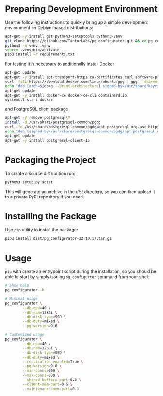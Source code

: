 # Preparing Development Environment
Use the following instructions to quickly bring up a simple development environment on Debian-based distributions:
```bash
apt-get -y install git python3-setuptools python3-venv
git clone https://github.com/TantorLabs/pg_configurator.git && cd pg_configurator
python3 -m venv .venv
source .venv/bin/activate
pip3 install -r requirements.txt
```

For testing it is necessary to additionally install Docker
```bash
apt-get update
apt-get -y install apt-transport-https ca-certificates curl software-properties-common
curl -fsSL https://download.docker.com/linux/ubuntu/gpg | gpg --dearmor -o /usr/share/keyrings/docker-archive-keyring.gpg
echo "deb [arch=$(dpkg --print-architecture) signed-by=/usr/share/keyrings/docker-archive-keyring.gpg] https://download.docker.com/linux/ubuntu $(lsb_release -cs) stable" > /etc/apt/sources.list.d/docker.list
apt-get update
apt-get -y install docker-ce docker-ce-cli containerd.io
systemctl start docker
```

and PostgreSQL client package
```bash
apt-get -y remove postgresql\*
install -d /usr/share/postgresql-common/pgdg
curl -fo /usr/share/postgresql-common/pgdg/apt.postgresql.org.asc https://www.postgresql.org/media/keys/ACCC4CF8.asc
echo "deb [signed-by=/usr/share/postgresql-common/pgdg/apt.postgresql.org.asc] https://apt.postgresql.org/pub/repos/apt $(lsb_release -cs)-pgdg main" > /etc/apt/sources.list.d/pgdg.list
apt-get update
apt-get -y install postgresql-client-15
```

# Packaging the Project
To create a source distribution run:
```bash
python3 setup.py sdist
```
This will generate an archive in the *dist* directory, so you can then upload it to a private PyPI repository if you need.

# Installing the Package
Use `pip` utility to install the package:
```bash
pip3 install dist/pg_configurator-22.10.17.tar.gz
```

# Usage
`pip` with create an entrypoint script during the installation, so you should be able to start by simply issuing `pg_configurtor` command from your shell:
```bash
# Show help
pg_configurator -h

# Minimal usage
pg_configurator \
        --db-cpu=40 \
        --db-ram=128Gi \
        --db-disk-type=SSD \
        --db-duty=mixed \
        --pg-version=9.6

# Customized usage
pg_configurator \
        --db-cpu=40 \
        --db-ram=128Gi \
        --db-disk-type=SSD \
        --db-duty=mixed \
        --replication-enabled=True \
        --pg-version=9.6 \
        --min-conns=200 \
        --max-conns=500 \
        --shared-buffers-part=0.3 \
        --client-mem-part=0.6 \
        --maintenance-mem-part=0.1
```
